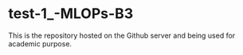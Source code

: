 # test-1_-MLOPs-B3
This is the repository hosted on the Github server and being used for academic purpose.
